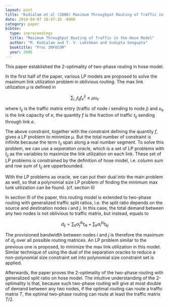 ```yaml
---
layout: post
title: "Kodialam et al (2006) Maximum Throughput Routing of Traffic in the Hose Model (INFOCOM)"
date: 2010-04-07 18:47:16 -0400
category: paper
bibtex:
  type: inproceedings
  title: "Maximum Throughput Routing of Traffic in the Hose Model"
  author: "M. Kodialam and T. V. Lakshman and Sudipta Sengupta"
  booktitle: "Proc INFOCOM"
  year: 2006  
---
```

This paper established the 2-optimality of two-phase routing in hose model.

In the first half of the paper, various LP models are proposed to solve the maximum link utilization problem in oblivious routing. The max link utilization $\mu$ is defined in

$$ \sum_{i,j} t_{ij}f_e^{ij} \le \mu u_e $$

where $t_{ij}$ is the traffic matrix entry (traffic of node $i$ sending to node $j$) and $u_e$ is the link capacity of $e$, the quantity $f$ is the fraction of traffic $t_{ij}$ sending through link $e$.

The above constraint, together with the constraint defining the quantity $f$, gives a LP problem to minimize $\mu$. But the total number of constraint is infinite because the term $t_{ij}$ span along a real number segment. To solve this problem, we can use a *separation oracle*, which is a set of LP problems with $t_{ij}$ as the variables to maximize the link utilization on each link. These set of LP problems is constrained by the definition of hose model, i.e. column sum and row sum of $t_{ij}$ are upperbounded.

With the LP problems as oracle, we can put their dual into the main problem as well, so that a polynomial size LP problem of finding the minimum max lunk utilization can be found. (cf. section II)

In section III of the paper, this routing model is extended to two-phase routing with generalized traffic split ratios, i.e. the split ratio depends on the source and destination nodes $i$ and $j$. In this case, the total demand between any two nodes is not oblivious to traffic matrix, but instead, equals to

$$ d_{ij} = \sum_k \alpha_j^{ik}t_{ik} + \sum_k \alpha_i^{kj}t_{kj} $$

The provisioned bandwidth between nodes $i$ and $j$ is therefore the maximum of $d_{ij}$ over all possible routing matrices. An LP problem similar to the previous one is proposed, to minimize the max link utilization in this model. Similar technique of using the dual of the separation oracles to reduce a non-polynomial size constraint set into polynomial size constraint set is applied.

Afterwards, the paper proves the 2-optimality of the two-phase routing with generalized split ratio on hose model. The intuitive understanding of the 2-optimality is that, because such two-phase routing will give at most double of demand between any two nodes, if the optimal routing can route a traffic matrix $T$, the optimal two-phase routing can route at least the traffic matrix $T/2$.
